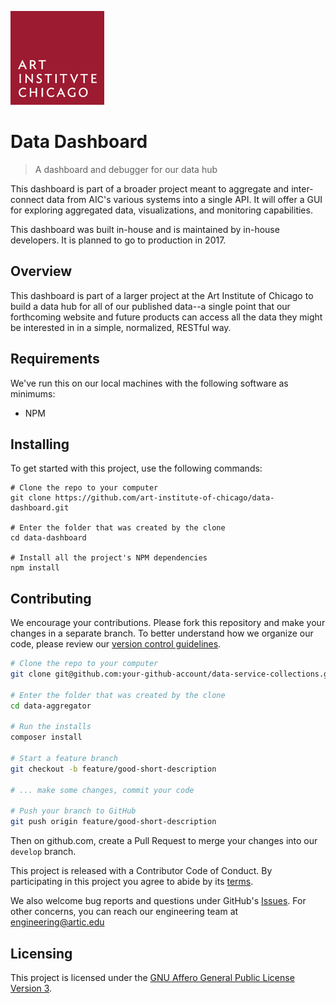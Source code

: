 ![Art Institute of Chicago](https://raw.githubusercontent.com/Art-Institute-of-Chicago/template/master/aic-logo.gif)


# Data Dashboard
> A dashboard and debugger for our data hub

This dashboard is part of a broader project meant to aggregate and inter-
connect data from AIC's various systems into a single API. It will offer a
GUI for exploring aggregated data, visualizations, and monitoring 
capabilities.

This dashboard was built in-house and is maintained by in-house developers. 
It is planned to go to production in 2017.


## Overview

This dashboard is part of a larger project at the Art Institute of Chicago 
to build a data hub for all of our published data--a single point that our 
forthcoming website and future products can access all the data they might 
be interested in in a simple, normalized, RESTful way.


## Requirements

We've run this on our local machines with the following software as minimums:

* NPM


## Installing

To get started with this project, use the following commands:

```shell
# Clone the repo to your computer
git clone https://github.com/art-institute-of-chicago/data-dashboard.git

# Enter the folder that was created by the clone
cd data-dashboard

# Install all the project's NPM dependencies
npm install
```


## Contributing

We encourage your contributions. Please fork this repository and make your changes in a separate branch. To better understand how we organize our code, please review our [version control guidelines](https://docs.google.com/document/d/1B-27HBUc6LDYHwvxp3ILUcPTo67VFIGwo5Hiq4J9Jjw).

```bash
# Clone the repo to your computer
git clone git@github.com:your-github-account/data-service-collections.git

# Enter the folder that was created by the clone
cd data-aggregator

# Run the installs
composer install

# Start a feature branch
git checkout -b feature/good-short-description

# ... make some changes, commit your code

# Push your branch to GitHub
git push origin feature/good-short-description
```

Then on github.com, create a Pull Request to merge your changes into our
`develop` branch.

This project is released with a Contributor Code of Conduct. By 
participating in this project you agree to abide by its 
[terms](CODE_OF_CONDUCT.md).

We also welcome bug reports and questions under GitHub's [Issues](issues). For other concerns, you can reach our engineering team at engineering@artic.edu


## Licensing

This project is licensed under the [GNU Affero General Public License
Version 3](LICENSE).
